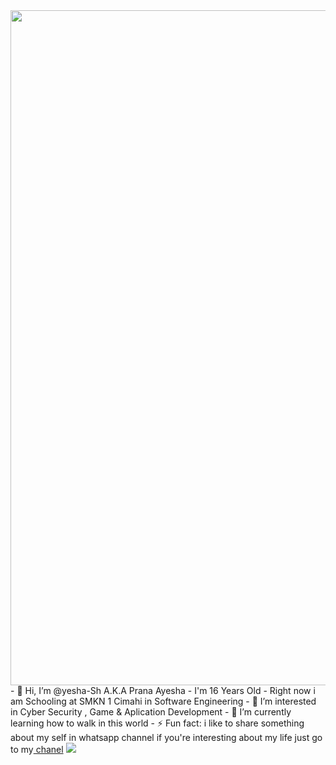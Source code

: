 <img src="https://user-images.githubusercontent.com/74038190/212284100-561aa473-3905-4a80-b561-0d28506553ee.gif" width="1080">
- 👋 Hi, I’m @yesha-Sh A.K.A Prana Ayesha 
- I'm 16 Years Old
- Right now i am Schooling at SMKN 1 Cimahi in Software Engineering 
- 👀 I’m interested in Cyber Security , Game & Aplication Development
- 🌱 I’m currently learning how to walk in this world
- ⚡ Fun fact: i like to share something about my self in whatsapp channel
  if you're interesting about my life just go to my<a href="https://whatsapp.com/channel/0029VaqkPndKgsNyYHC8ay00"> chanel</a>

<a href="https://visitcount.itsvg.in" >
  <img src="https://visitcount.itsvg.in/api?id=yesha-Sh&label=Profile%20Views&color=1&icon=7&pretty=true" />
</a>
